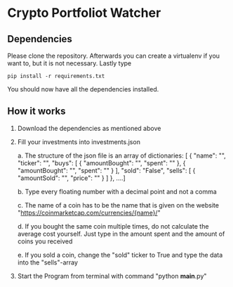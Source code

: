 # Crypto Portfoliot Watcher

## Dependencies
Please clone the repository. Afterwards you can create a virtualenv if you want to, but it is not necessary.
Lastly type
```
pip install -r requirements.txt
```
You should now have all the dependencies installed.

## How it works
1. Download the dependencies as mentioned above
2. Fill your investments into investments.json

    a. The structure of the json file is an array of dictionaries:
        [
            {
                "name": "",
                "ticker": "",
                "buys": [
                    {
                        "amountBought": "",
                        "spent": ""
                    },
                    {
                        "amountBought": "",
                        "spent": ""
                    }
                ],
                "sold": "False",
                "sells": [
                    {
                        "amountSold": "",
                        "price": ""
                    }
                ]
            }, ....]
        

    b. Type every floating number with a decimal point and not a comma

    c. The name of a coin has to be the name that is given on the website "https://coinmarketcap.com/currencies/{name}/"

    d. If you bought the same coin multiple times, do not calculate the average cost yourself. Just type in the amount spent and the amount of coins you received
    
    e. If you sold a coin, change the "sold" ticker to True and type the data into the "sells"-array
    
3. Start the Program from terminal with command "python __main__.py"
